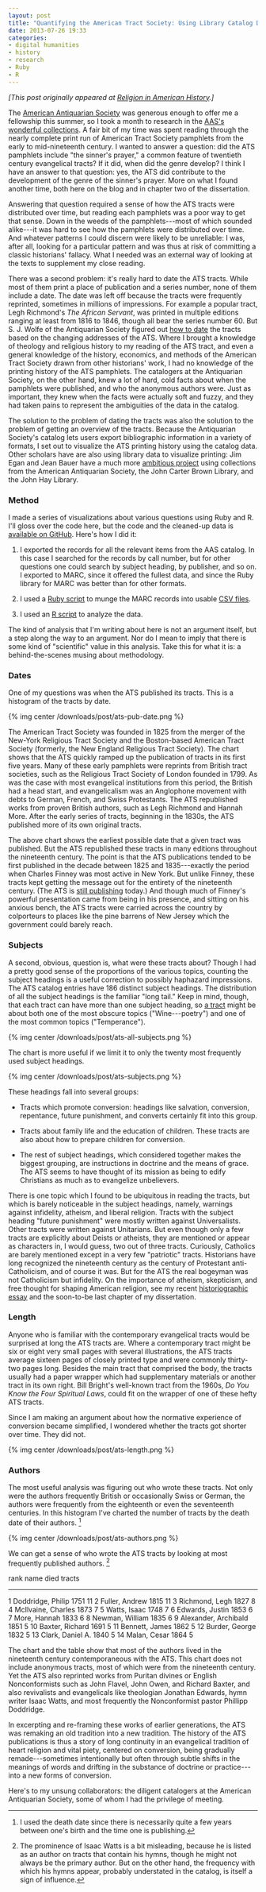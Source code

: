 ```yaml
---
layout: post
title: "Quantifying the American Tract Society: Using Library Catalog Data for Historical Research"
date: 2013-07-26 19:33
categories:
- digital humanities
- history
- research
- Ruby
- R
---
```


*[This post originally appeared at [Religion in American History][].]*

  [Religion in American History]: http://usreligion.blogspot.com/2013/08/quantifying-american-tract-society.html

The [American Antiquarian Society](http://www.americanantiquarian.org/) was generous enough to offer me a fellowship this summer, so I took a month to research in the [AAS's wonderful collections](http://usreligion.blogspot.com/2013/06/know-your-archives-american-antiquarian.html). A fair bit of my time was spent reading through the nearly complete print run of American Tract Society pamphlets from the early to mid-nineteenth century. I wanted to answer a question: did the ATS pamphlets include "the sinner's prayer," a common feature of twentieth century evangelical tracts? If it did, when did the genre develop? I think I have an answer to that question: yes, the ATS did contribute to the development of the genre of the sinner's prayer. More on what I found another time, both here on the blog and in chapter two of the dissertation.

Answering that question required a sense of how the ATS tracts were distributed over time, but reading each pamphlets was a poor way to get that sense. Down in the weeds of the pamphlets---most of which sounded alike---it was hard to see how the pamphlets were distributed over time. And whatever patterns I could discern were likely to be unreliable: I was, after all, looking for a particular pattern and was thus at risk of committing a classic historians' fallacy. What I needed was an external way of looking at the texts to supplement my close reading.

There was a second problem: it's really hard to date the ATS tracts. While most of them print a place of publication and a series number, none of them include a date. The date was left off because the tracts were frequently reprinted, sometimes in millions of impressions. For example a popular tract, Legh Richmond's *The African Servant*, was printed in multiple editions ranging at least from 1816 to 1846, though all bear the series number 60. But S. J. Wolfe of the Antiquarian Society figured out [how to date][] the tracts based on the changing addresses of the ATS. Where I brought a knowledge of theology and religious history to my reading of the ATS tract, and even a general knowledge of the history, economics, and methods of the American Tract Society drawn from other historians' work, I had no knowledge of the printing history of the ATS pamphlets. The catalogers at the Antiquarian Society, on the other hand, knew a lot of hard, cold facts about when the pamphlets were published, and who the anonymous authors were. Just as important, they knew when the facts were actually soft and fuzzy, and they had taken pains to represent the ambiguities of the data in the catalog.

The solution to the problem of dating the tracts was also the solution to the problem of getting an overview of the tracts. Because the Antiquarian Society's catalog lets users export bibliographic information in a variety of formats, I set out to visualize the ATS printing history using the catalog data. Other scholars have are also using library data to visualize printing: Jim Egan and Jean Bauer have a much more [ambitious project][] using collections from the American Antiquarian Society, the John Carter Brown Library, and the John Hay Library.

### Method

I made a series of visualizations about various questions using Ruby and R. I'll gloss over the code here, but the code and the cleaned-up data is [available on GitHub][]. Here's how I did it:

1.  I exported the records for all the relevant items from the AAS catalog. In this case I searched for the records by call number, but for other questions one could search by subject heading, by publisher, and so on. I exported to MARC, since it offered the fullest data, and since the Ruby library for MARC was better than for other formats.

2.  I used a [Ruby script][] to munge the MARC records into usable [CSV files][].

3.  I used an [R script][] to analyze the data.

The kind of analysis that I'm writing about here is not an argument itself, but a step along the way to an argument. Nor do I mean to imply that there is some kind of "scientific" value in this analysis. Take this for what it is: a behind-the-scenes musing about methodology.

### Dates

One of my questions was when the ATS published its tracts. This is a histogram of the tracts by date.

{% img center /downloads/post/ats-pub-date.png %}

The American Tract Society was founded in 1825 from the merger of the New-York Religious Tract Society and the Boston-based American Tract Society (formerly, the New England Religious Tract Society). The chart shows that the ATS quickly ramped up the publication of tracts in its first five years. Many of these early pamphlets were reprints from British tract societies, such as the Religious Tract Society of London founded in 1799. As was the case with most evangelical institutions from this period, the British had a head start, and evangelicalism was an Anglophone movement with debts to German, French, and Swiss Protestants. The ATS republished works from proven British authors, such as Legh Richmond and Hannah More. After the early series of tracts, beginning in the 1830s, the ATS published more of its own original tracts.

The above chart shows the earliest possible date that a given tract was published. But the ATS republished these tracts in many editions throughout the nineteenth century. The point is that the ATS publications tended to be first published in the decade between 1825 and 1835---exactly the period when Charles Finney was most active in New York. But unlike Finney, these tracts kept getting the message out for the entirety of the nineteenth century. (The ATS is [still publishing][] today.) And though much of Finney's powerful presentation came from being in his presence, and sitting on his anxious bench, the ATS tracts were carried across the country by colporteurs to places like the pine barrens of New Jersey which the government could barely reach.

### Subjects

A second, obvious, question is, what were these tracts about? Though I had a pretty good sense of the proportions of the various topics, counting the subject headings is a useful correction to possibly haphazard impressions. The ATS catalog entries have 186 distinct subject headings. The distribution of all the subject headings is the familiar "long tail." Keep in mind, though, that each tract can have more than one subject heading, so [a tract][] might be about both one of the most obscure topics ("Wine---poetry") and one of the most common topics ("Temperance").

{% img center /downloads/post/ats-all-subjects.png %}

The chart is more useful if we limit it to only the twenty most frequently used subject headings.

{% img center /downloads/post/ats-subjects.png %}

These headings fall into several groups:

-   Tracts which promote conversion: headings like salvation, conversion, repentance, future punishment, and converts certainly fit into this group.

-   Tracts about family life and the education of children. These tracts are also about how to prepare children for conversion.

-   The rest of subject headings, which considered together makes the biggest grouping, are instructions in doctrine and the means of grace. The ATS seems to have thought of its mission as being to edify Christians as much as to evangelize unbelievers.

There is one topic which I found to be ubiquitous in reading the tracts, but which is barely noticeable in the subject headings, namely, warnings against infidelity, atheism, and liberal religion. Tracts with the subject heading "future punishment" were mostly written against Universalists. Other tracts were written against Unitarians. But even though only a few tracts are explicitly about Deists or atheists, they are mentioned or appear as characters in, I would guess, two out of three tracts. Curiously, Catholics are barely mentioned except in a very few "patriotic" tracts. Historians have long recognized the nineteenth century as the century of Protestant anti-Catholicism, and of course it was. But for the ATS the real bogeyman was not Catholicism but infidelity. On the importance of atheism, skepticism, and free thought for shaping American religion, see my recent [historiographic essay][] and the soon-to-be last chapter of my dissertation.

### Length

Anyone who is familiar with the contemporary evangelical tracts would be surprised at long the ATS tracts are. Where a contemporary tract might be six or eight very small pages with several illustrations, the ATS tracts average sixteen pages of closely printed type and were commonly thirty-two pages long. Besides the main tract that comprised the body, the tracts usually had a paper wrapper which had supplementary materials or another tract in its own right. Bill Bright's well-known tract from the 1960s, *Do You Know the Four Spiritual Laws*, could fit on the wrapper of one of these hefty ATS tracts.

Since I am making an argument about how the normative experience of conversion became simplified, I wondered whether the tracts got shorter over time. They did not.

{% img center /downloads/post/ats-length.png %}

### Authors

The most useful analysis was figuring out who wrote these tracts. Not only were the authors frequently British or occasionally Swiss or German, the authors were frequently from the eighteenth or even the seventeenth centuries. In this histogram I've charted the number of tracts by the death date of their authors. [^1]

{% img center /downloads/post/ats-authors.png %}

We can get a sense of who wrote the ATS tracts by looking at most frequently published authors. [^2]

  rank   name                   died   tracts
  ------ ---------------------- ------ --------
  1      Doddridge, Philip      1751   11
  2      Fuller, Andrew         1815   11
  3      Richmond, Legh         1827   8
  4      McIlvaine, Charles     1873   7
  5      Watts, Isaac           1748   7
  6      Edwards, Justin        1853   6
  7      More, Hannah           1833   6
  8      Newman, William        1835   6
  9      Alexander, Archibald   1851   5
  10     Baxter, Richard        1691   5
  11     Bennett, James         1862   5
  12     Burder, George         1832   5
  13     Clark, Daniel A.       1840   5
  14     Malan, Cesar           1864   5

The chart and the table show that most of the authors lived in the nineteenth century contemporaneous with the ATS. This chart does not include anonymous tracts, most of which were from the nineteenth century. Yet the ATS also reprinted works from Puritan divines or English Nonconformists such as John Flavel, John Owen, and Richard Baxter, and also revivalists and evangelicals like theologian Jonathan Edwards, hymn writer Isaac Watts, and most frequently the Nonconformist pastor Phillipp Doddridge.

In excerpting and re-framing these works of earlier generations, the ATS was remaking an old tradition into a new tradition. The history of the ATS publications is thus a story of long continuity in an evangelical tradition of heart religion and vital piety, centered on conversion, being gradually remade---sometimes intentionally but often through subtle shifts in the meanings of words and drifting in the substance of doctrine or practice---into a new forms of conversion.

Here's to my unsung collaborators: the diligent catalogers at the American Antiquarian Society, some of whom I had the privilege of meeting.

[^1]: I used the death date since there is necessarily quite a few years between one's birth and the time one is publishing.

[^2]: The prominence of Isaac Watts is a bit misleading, because he is listed as an author on tracts that contain his hymns, though he might not always be the primary author. But on the other hand, the frequency with which his hymns appear, probably understated in the catalog, is itself a sign of influence.

  [how to date]: http://americanantiquarian.org/ATS.htm
  [ambitious project]: http://www.stg.brown.edu/projects/mapping-genres/
  [available on GitHub]: https://github.com/lmullen/ATS-bibliography
  [Ruby script]: https://github.com/lmullen/ATS-bibliography/blob/master/munge.rb
  [CSV files]: https://github.com/lmullen/ATS-bibliography/tree/master/data-clean
  [R script]: https://github.com/lmullen/ATS-bibliography/blob/master/analysis.R
  [still publishing]: http://www.crossway.org/group/ats
  [a tract]: http://catalog.mwa.org/vwebv/holdingsInfo?bibId=229772
  [historiographic essay]: http://usreligion.blogspot.com/2013/06/where-are-histories-of-american.html
